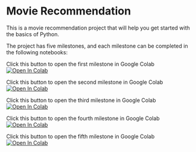 # Movie Recommendation

This is a movie recommendation project that will help you get started with the basics of Python. 

The project has five milestones, and each milestone can be completed in the following notebooks:

Click this button to open the first milestone in Google Colab
[![Open In Colab](https://colab.research.google.com/assets/colab-badge.svg)](https://colab.research.google.com/github/AI-Core/movie-recommendation-system/blob/main/milestone_1.ipynb)

Click this button to open the second milestone in Google Colab
[![Open In Colab](https://colab.research.google.com/assets/colab-badge.svg)](https://colab.research.google.com/github/AI-Core/movie-recommendation-system/blob/main/milestone_2.ipynb)

Click this button to open the third milestone in Google Colab
[![Open In Colab](https://colab.research.google.com/assets/colab-badge.svg)](https://colab.research.google.com/github/AI-Core/movie-recommendation-system/blob/main/milestone_3.ipynb)

Click this button to open the fourth milestone in Google Colab
[![Open In Colab](https://colab.research.google.com/assets/colab-badge.svg)](https://colab.research.google.com/github/AI-Core/movie-recommendation-system/blob/main/milestone_4.ipynb)

Click this button to open the fifth milestone in Google Colab
[![Open In Colab](https://colab.research.google.com/assets/colab-badge.svg)](https://colab.research.google.com/github/AI-Core/movie-recommendation-system/blob/main/milestone_5.ipynb)